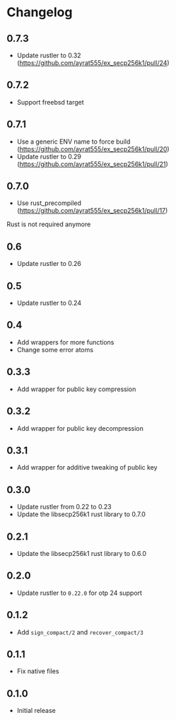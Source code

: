 # Changelog

## 0.7.3

* Update rustler to 0.32 (https://github.com/ayrat555/ex_secp256k1/pull/24)

## 0.7.2

* Support freebsd target

## 0.7.1

* Use a generic ENV name to force build (https://github.com/ayrat555/ex_secp256k1/pull/20)
* Update rustler to 0.29 (https://github.com/ayrat555/ex_secp256k1/pull/21)

## 0.7.0

* Use rust_precompiled (https://github.com/ayrat555/ex_secp256k1/pull/17)

Rust is not required anymore

## 0.6

* Update rustler to 0.26

## 0.5

* Update rustler to 0.24

## 0.4

* Add wrappers for more functions
* Change some error atoms

## 0.3.3

* Add wrapper for public key compression

## 0.3.2

* Add wrapper for public key decompression

## 0.3.1

* Add wrapper for additive tweaking of public key

## 0.3.0

* Update rustler from 0.22 to 0.23
* Update the libsecp256k1 rust library to 0.7.0

## 0.2.1
* Update the libsecp256k1 rust library to 0.6.0

## 0.2.0
* Update rustler to `0.22.0` for otp 24 support

## 0.1.2
* Add `sign_compact/2` and `recover_compact/3`

## 0.1.1
* Fix native files

## 0.1.0
* Initial release
